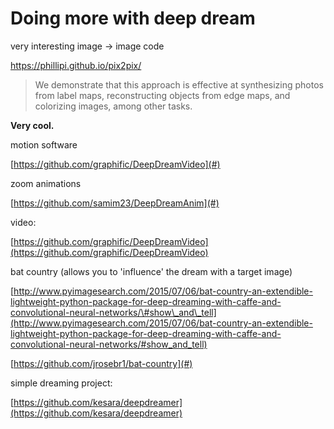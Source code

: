 # Doing more with deep dream

very interesting image -> image code

https://phillipi.github.io/pix2pix/

> We demonstrate that this approach is effective at synthesizing photos from label maps, reconstructing objects from edge maps, and colorizing images, among other tasks.

**Very cool.**

motion software

[https://github.com/graphific/DeepDreamVideo](#)

zoom animations

[https://github.com/samim23/DeepDreamAnim](#)

video:

[https://github.com/graphific/DeepDreamVideo](https://github.com/graphific/DeepDreamVideo)

bat country \(allows you to 'influence' the dream with a target image\)

[http://www.pyimagesearch.com/2015/07/06/bat-country-an-extendible-lightweight-python-package-for-deep-dreaming-with-caffe-and-convolutional-neural-networks/\#show\_and\_tell](http://www.pyimagesearch.com/2015/07/06/bat-country-an-extendible-lightweight-python-package-for-deep-dreaming-with-caffe-and-convolutional-neural-networks/#show_and_tell)

[https://github.com/jrosebr1/bat-country](#)

simple dreaming project:

[https://github.com/kesara/deepdreamer](https://github.com/kesara/deepdreamer)

